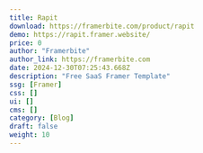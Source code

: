 ```yaml
---
title: Rapit
download: https://framerbite.com/product/rapit
demo: https://rapit.framer.website/
price: 0
author: "Framerbite"
author_link: https://framerbite.com
date: 2024-12-30T07:25:43.668Z
description: "Free SaaS Framer Template"
ssg: [Framer]
css: []
ui: []
cms: []
category: [Blog]
draft: false
weight: 10
---
```


